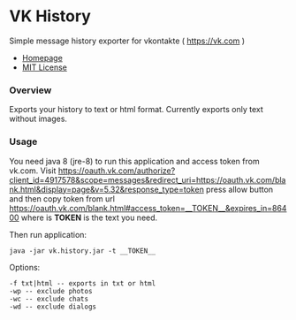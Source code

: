 VK History
========

Simple message history exporter for vkontakte ( https://vk.com )

- [Homepage](https://github.com/firov/vk.history)
- [MIT License](LICENSE)

### Overview

Exports your history to text or html format. Currently exports only text without images.

### Usage

You need java 8 (jre-8) to run this application and access token from vk.com. 
Visit https://oauth.vk.com/authorize?client_id=4917578&scope=messages&redirect_uri=https://oauth.vk.com/blank.html&display=page&v=5.32&response_type=token press allow button and then copy token from url
https://oauth.vk.com/blank.html#access_token=__TOKEN__&expires_in=86400 where is __TOKEN__ is the text you need.

Then run application:
```
java -jar vk.history.jar -t __TOKEN__
```

Options:
```
-f txt|html -- exports in txt or html
-wp -- exclude photos
-wc -- exclude chats
-wd -- exclude dialogs
```